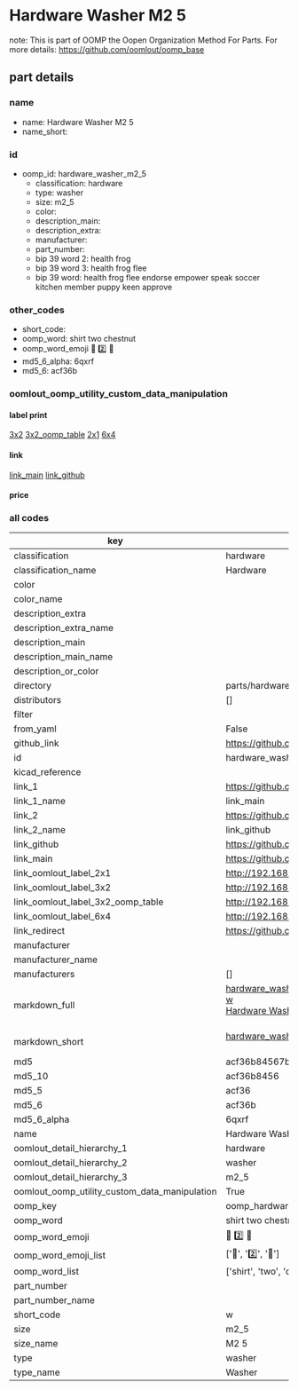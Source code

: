 # Hardware Washer M2 5  

note: This is part of OOMP the Oopen Organization Method For Parts. For more details: https://github.com/oomlout/oomp_base

##  part details
  







### name
* name: Hardware Washer M2 5
* name_short: 
### id
* oomp_id: hardware_washer_m2_5
  * classification: hardware
  * type: washer
  * size: m2_5
  * color: 
  * description_main: 
  * description_extra: 
  * manufacturer: 
  * part_number: 
  * bip 39 word 2: health frog
  * bip 39 word 3: health frog flee
  * bip 39 word: health frog flee endorse empower speak soccer kitchen member puppy keen approve

### other_codes
* short_code: 
* oomp_word: shirt two chestnut
* oomp_word_emoji :shirt: :two: :chestnut:
* md5_6_alpha: 6qxrf
* md5_6: acf36b






### oomlout_oomp_utility_custom_data_manipulation
#### label print
[3x2](http://192.168.1.245:1112/?label=oomp%206qxrf)
[3x2_oomp_table](http://192.168.1.108:1112/?label=oomp%206qxrf)
[2x1](http://192.168.1.242:1112/?label=oomp%206qxrf)
[6x4](http://192.168.1.55:1112/?label=oomp%206qxrf)    

#### link

[link_main](https://github.com/oomlout/oomlout_oomp_version_1_messy/tree/main/parts/hardware_washer_m2_5) [link_github](https://github.com/oomlout/oomlout_oomp_version_1_messy/tree/main/parts/hardware_washer_m2_5)                             

#### price







### all codes 
| key | value |  
| --- | --- |  
| classification | hardware |  
| classification_name | Hardware |  
| color |  |  
| color_name |  |  
| description_extra |  |  
| description_extra_name |  |  
| description_main |  |  
| description_main_name |  |  
| description_or_color |   |  
| directory | parts/hardware_washer_m2_5 |  
| distributors | [] |  
| filter |  |  
| from_yaml | False |  
| github_link | https://github.com/oomlout/oomlout_oomp_part_src/tree/main/parts/hardware_washer_m2_5 |  
| id | hardware_washer_m2_5 |  
| kicad_reference |  |  
| link_1 | https://github.com/oomlout/oomlout_oomp_version_1_messy/tree/main/parts/hardware_washer_m2_5 |  
| link_1_name | link_main |  
| link_2 | https://github.com/oomlout/oomlout_oomp_version_1_messy/tree/main/parts/hardware_washer_m2_5 |  
| link_2_name | link_github |  
| link_github | https://github.com/oomlout/oomlout_oomp_version_1_messy/tree/main/parts/hardware_washer_m2_5 |  
| link_main | https://github.com/oomlout/oomlout_oomp_version_1_messy/tree/main/parts/hardware_washer_m2_5 |  
| link_oomlout_label_2x1 | http://192.168.1.242:1112/?label=oomp%206qxrf |  
| link_oomlout_label_3x2 | http://192.168.1.245:1112/?label=oomp%206qxrf |  
| link_oomlout_label_3x2_oomp_table | http://192.168.1.108:1112/?label=oomp%206qxrf |  
| link_oomlout_label_6x4 | http://192.168.1.55:1112/?label=oomp%206qxrf |  
| link_redirect | https://github.com/oomlout/oomlout_oomp_version_1_messy/tree/main/parts/hardware_washer_m2_5 |  
| manufacturer |  |  
| manufacturer_name |  |  
| manufacturers | [] |  
| markdown_full | [hardware_washer_m2_5](none)<br>[w](none)<br>[Hardware Washer M2 5](none)<br><br> |  
| markdown_short | [hardware_washer_m2_5](none)<br><br> |  
| md5 | acf36b84567b19bb4324849cb1974b51 |  
| md5_10 | acf36b8456 |  
| md5_5 | acf36 |  
| md5_6 | acf36b |  
| md5_6_alpha | 6qxrf |  
| name | Hardware Washer M2 5 |  
| oomlout_detail_hierarchy_1 | hardware |  
| oomlout_detail_hierarchy_2 | washer |  
| oomlout_detail_hierarchy_3 | m2_5 |  
| oomlout_oomp_utility_custom_data_manipulation | True |  
| oomp_key | oomp_hardware_washer_m2_5 |  
| oomp_word | shirt two chestnut |  
| oomp_word_emoji | :shirt: :two: :chestnut: |  
| oomp_word_emoji_list | [':shirt:', ':two:', ':chestnut:'] |  
| oomp_word_list | ['shirt', 'two', 'chestnut'] |  
| part_number |  |  
| part_number_name |  |  
| short_code | w |  
| size | m2_5 |  
| size_name | M2 5 |  
| type | washer |  
| type_name | Washer |  
